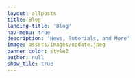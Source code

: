 ```yaml
---
layout: allposts
title: Blog
landing-title: 'Blog'
nav-menu: true
description: 'News, Tutorials, and More'
image: assets/images/update.jpeg
banner_color: style2
author: null
show_tile: true
---
```

